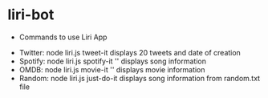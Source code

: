 # liri-bot

* Commands to use Liri App

- Twitter: node liri.js tweet-it
    displays 20 tweets and date of creation
- Spotify: node liri.js spotify-it '<song name here>'
    displays song information
- OMDB: node liri.js movie-it '<movie name here>'
    displays movie information
- Random: node liri.js just-do-it
    displays song information from random.txt file